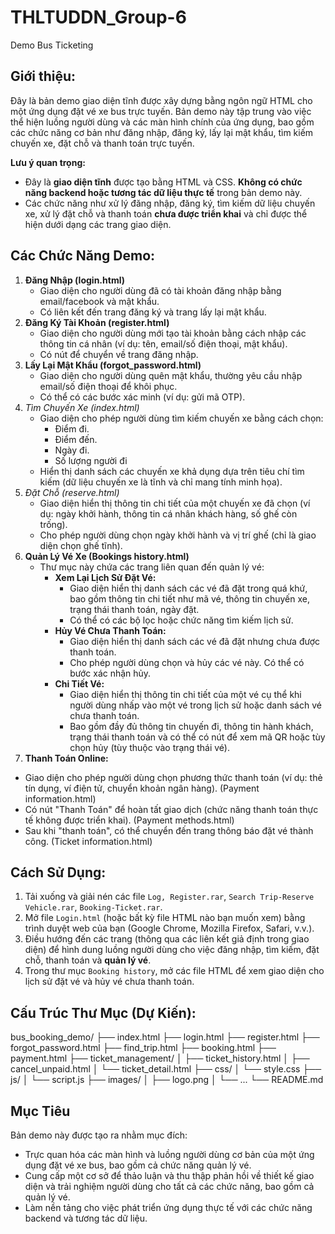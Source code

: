 # THLTUDDN_Group-6
Demo Bus Ticketing
## Giới thiệu:
Đây là bản demo giao diện tĩnh được xây dựng bằng ngôn ngữ HTML cho một ứng dụng đặt vé xe bus trực tuyến. Bản demo này tập trung vào việc thể hiện luồng người dùng và các màn hình chính của ứng dụng, bao gồm các chức năng cơ bản như đăng nhập, đăng ký, lấy lại mật khẩu, tìm kiếm chuyến xe, đặt chỗ và thanh toán trực tuyến.

**Lưu ý quan trọng:**
* Đây là **giao diện tĩnh** được tạo bằng HTML và CSS. **Không có chức năng backend hoặc tương tác dữ liệu thực tế** trong bản demo này.
* Các chức năng như xử lý đăng nhập, đăng ký, tìm kiếm dữ liệu chuyến xe, xử lý đặt chỗ và thanh toán **chưa được triển khai** và chỉ được thể hiện dưới dạng các trang giao diện.
## Các Chức Năng Demo:
1.  **Đăng Nhập (login.html)**
    * Giao diện cho người dùng đã có tài khoản đăng nhập bằng email/facebook và mật khẩu.
    * Có liên kết đến trang đăng ký và trang lấy lại mật khẩu.
2.  **Đăng Ký Tài Khoản (register.html)**
    * Giao diện cho người dùng mới tạo tài khoản bằng cách nhập các thông tin cá nhân (ví dụ: tên, email/số điện thoại, mật khẩu).
    * Có nút để chuyển về trang đăng nhập.
3.  **Lấy Lại Mật Khẩu (forgot_password.html)**
    * Giao diện cho người dùng quên mật khẩu, thường yêu cầu nhập email/số điện thoại để khôi phục.
    * Có thể có các bước xác minh (ví dụ: gửi mã OTP).
4.  *Tìm Chuyến Xe (index.html)*
    * Giao diện cho phép người dùng tìm kiếm chuyến xe bằng cách chọn:
        * Điểm đi.
        * Điểm đến.
        * Ngày đi.
        * Số lượng người đi
    * Hiển thị danh sách các chuyến xe khả dụng dựa trên tiêu chí tìm kiếm (dữ liệu chuyến xe là tĩnh và chỉ mang tính minh họa).
5.  *Đặt Chỗ (reserve.html)*
    * Giao diện hiển thị thông tin chi tiết của một chuyến xe đã chọn (ví dụ: ngày khởi hành, thông tin cá nhân khách hàng, số ghế còn trống).
    * Cho phép người dùng chọn ngày khởi hành và vị trí ghế (chỉ là giao diện chọn ghế tĩnh).
6.  **Quản Lý Vé Xe (Bookings history.html)**
    * Thư mục này chứa các trang liên quan đến quản lý vé:
        * **Xem Lại Lịch Sử Đặt Vé:**
            * Giao diện hiển thị danh sách các vé đã đặt trong quá khứ, bao gồm thông tin chi tiết như mã vé, thông tin chuyến xe, trạng thái thanh toán, ngày đặt.
            * Có thể có các bộ lọc hoặc chức năng tìm kiếm lịch sử.
        * **Hủy Vé Chưa Thanh Toán:**
            * Giao diện hiển thị danh sách các vé đã đặt nhưng chưa được thanh toán.
            * Cho phép người dùng chọn và hủy các vé này. Có thể có bước xác nhận hủy.
        * **Chi Tiết Vé:**
            * Giao diện hiển thị thông tin chi tiết của một vé cụ thể khi người dùng nhấp vào một vé trong lịch sử hoặc danh sách vé chưa thanh toán. 
            * Bao gồm đầy đủ thông tin chuyến đi, thông tin hành khách, trạng thái thanh toán và có thể có nút để xem mã QR hoặc tùy chọn hủy (tùy thuộc vào trạng thái vé).
  7.  **Thanh Toán Online:**
   * Giao diện cho phép người dùng chọn phương thức thanh toán (ví dụ: thẻ tín dụng, ví điện tử, chuyển khoản ngân hàng). (Payment information.html)
   * Có nút "Thanh Toán" để hoàn tất giao dịch (chức năng thanh toán thực tế không được triển khai). (Payment methods.html)
   * Sau khi "thanh toán", có thể chuyển đến trang thông báo đặt vé thành công. (Ticket information.html)

## Cách Sử Dụng:
1.  Tải xuống và giải nén các file `Log, Register.rar`, `Search Trip-Reserve Vehicle.rar`, `Booking-Ticket.rar`. 
3.  Mở file `Login.html` (hoặc bất kỳ file HTML nào bạn muốn xem) bằng trình duyệt web của bạn (Google Chrome, Mozilla Firefox, Safari, v.v.).
4.  Điều hướng đến các trang (thông qua các liên kết giả định trong giao diện) để hình dung luồng người dùng cho việc đăng nhập, tìm kiếm, đặt chỗ, thanh toán và **quản lý vé**.
5.  Trong thư mục `Booking history`, mở các file HTML để xem giao diện cho lịch sử đặt vé và hủy vé chưa thanh toán.

## Cấu Trúc Thư Mục (Dự Kiến):
bus_booking_demo/
├── index.html
├── login.html
├── register.html
├── forgot_password.html
├── find_trip.html
├── booking.html
├── payment.html
├── ticket_management/
│   ├── ticket_history.html
│   ├── cancel_unpaid.html
│   └── ticket_detail.html
├── css/
│   └── style.css
├── js/
│   └── script.js
├── images/
│   ├── logo.png
│   └── ...
└── README.md

## Mục Tiêu
Bản demo này được tạo ra nhằm mục đích:
* Trực quan hóa các màn hình và luồng người dùng cơ bản của một ứng dụng đặt vé xe bus, bao gồm cả chức năng quản lý vé.
* Cung cấp một cơ sở để thảo luận và thu thập phản hồi về thiết kế giao diện và trải nghiệm người dùng cho tất cả các chức năng, bao gồm cả quản lý vé.
* Làm nền tảng cho việc phát triển ứng dụng thực tế với các chức năng backend và tương tác dữ liệu.

